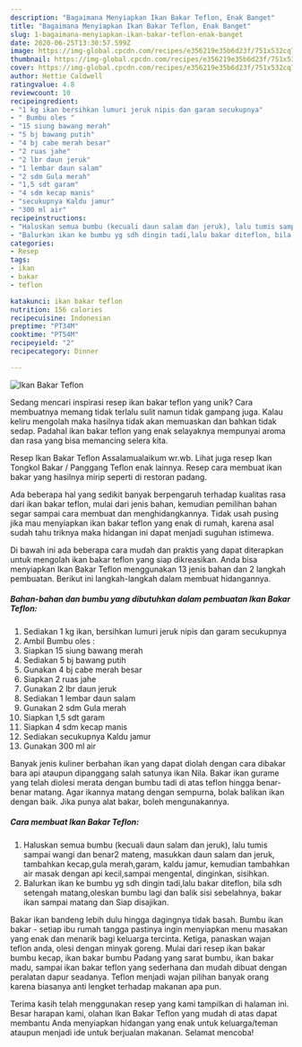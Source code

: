 ```yaml
---
description: "Bagaimana Menyiapkan Ikan Bakar Teflon, Enak Banget"
title: "Bagaimana Menyiapkan Ikan Bakar Teflon, Enak Banget"
slug: 1-bagaimana-menyiapkan-ikan-bakar-teflon-enak-banget
date: 2020-06-25T13:30:57.599Z
image: https://img-global.cpcdn.com/recipes/e356219e35b6d23f/751x532cq70/ikan-bakar-teflon-foto-resep-utama.jpg
thumbnail: https://img-global.cpcdn.com/recipes/e356219e35b6d23f/751x532cq70/ikan-bakar-teflon-foto-resep-utama.jpg
cover: https://img-global.cpcdn.com/recipes/e356219e35b6d23f/751x532cq70/ikan-bakar-teflon-foto-resep-utama.jpg
author: Hettie Caldwell
ratingvalue: 4.8
reviewcount: 10
recipeingredient:
- "1 kg ikan bersihkan lumuri jeruk nipis dan garam secukupnya"
- " Bumbu oles "
- "15 siung bawang merah"
- "5 bj bawang putih"
- "4 bj cabe merah besar"
- "2 ruas jahe"
- "2 lbr daun jeruk"
- "1 lembar daun salam"
- "2 sdm Gula merah"
- "1,5 sdt garam"
- "4 sdm kecap manis"
- "secukupnya Kaldu jamur"
- "300 ml air"
recipeinstructions:
- "Haluskan semua bumbu (kecuali daun salam dan jeruk), lalu tumis sampai wangi dan benar2 mateng, masukkan daun salam dan jeruk, tambahkan kecap,gula merah,garam, kaldu jamur, kemudian tambahkan air masak dengan api kecil,sampai mengental, dinginkan, sisihkan."
- "Balurkan ikan ke bumbu yg sdh dingin tadi,lalu bakar diteflon, bila sdh setengah matang,oleskan bumbu lagi dan balik sisi sebelahnya, bakar ikan sampai matang dan Siap disajikan."
categories:
- Resep
tags:
- ikan
- bakar
- teflon

katakunci: ikan bakar teflon 
nutrition: 156 calories
recipecuisine: Indonesian
preptime: "PT34M"
cooktime: "PT54M"
recipeyield: "2"
recipecategory: Dinner

---
```



![Ikan Bakar Teflon](https://img-global.cpcdn.com/recipes/e356219e35b6d23f/751x532cq70/ikan-bakar-teflon-foto-resep-utama.jpg)

Sedang mencari inspirasi resep ikan bakar teflon yang unik? Cara membuatnya memang tidak terlalu sulit namun tidak gampang juga. Kalau keliru mengolah maka hasilnya tidak akan memuaskan dan bahkan tidak sedap. Padahal ikan bakar teflon yang enak selayaknya mempunyai aroma dan rasa yang bisa memancing selera kita.

Resep Ikan Bakar Teflon Assalamualaikum wr.wb. Lihat juga resep Ikan Tongkol Bakar / Panggang Teflon enak lainnya. Resep cara membuat ikan bakar yang hasilnya mirip seperti di restoran padang.

Ada beberapa hal yang sedikit banyak berpengaruh terhadap kualitas rasa dari ikan bakar teflon, mulai dari jenis bahan, kemudian pemilihan bahan segar sampai cara membuat dan menghidangkannya. Tidak usah pusing jika mau menyiapkan ikan bakar teflon yang enak di rumah, karena asal sudah tahu triknya maka hidangan ini dapat menjadi suguhan istimewa.


Di bawah ini ada beberapa cara mudah dan praktis yang dapat diterapkan untuk mengolah ikan bakar teflon yang siap dikreasikan. Anda bisa menyiapkan Ikan Bakar Teflon menggunakan 13 jenis bahan dan 2 langkah pembuatan. Berikut ini langkah-langkah dalam membuat hidangannya.

<!--inarticleads1-->

##### Bahan-bahan dan bumbu yang dibutuhkan dalam pembuatan Ikan Bakar Teflon:

1. Sediakan 1 kg ikan, bersihkan lumuri jeruk nipis dan garam secukupnya
1. Ambil  Bumbu oles :
1. Siapkan 15 siung bawang merah
1. Sediakan 5 bj bawang putih
1. Gunakan 4 bj cabe merah besar
1. Siapkan 2 ruas jahe
1. Gunakan 2 lbr daun jeruk
1. Sediakan 1 lembar daun salam
1. Gunakan 2 sdm Gula merah
1. Siapkan 1,5 sdt garam
1. Siapkan 4 sdm kecap manis
1. Sediakan secukupnya Kaldu jamur
1. Gunakan 300 ml air


Banyak jenis kuliner berbahan ikan yang dapat diolah dengan cara dibakar bara api ataupun dipanggang salah satunya ikan Nila. Bakar ikan gurame yang telah diolesi merata dengan bumbu tadi di atas teflon hingga benar-benar matang. Agar ikannya matang dengan sempurna, bolak balikan ikan dengan baik. Jika punya alat bakar, boleh mengunakannya. 

<!--inarticleads2-->

##### Cara membuat Ikan Bakar Teflon:

1. Haluskan semua bumbu (kecuali daun salam dan jeruk), lalu tumis sampai wangi dan benar2 mateng, masukkan daun salam dan jeruk, tambahkan kecap,gula merah,garam, kaldu jamur, kemudian tambahkan air masak dengan api kecil,sampai mengental, dinginkan, sisihkan.
1. Balurkan ikan ke bumbu yg sdh dingin tadi,lalu bakar diteflon, bila sdh setengah matang,oleskan bumbu lagi dan balik sisi sebelahnya, bakar ikan sampai matang dan Siap disajikan.


Bakar ikan bandeng lebih dulu hingga dagingnya tidak basah. Bumbu ikan bakar - setiap ibu rumah tangga pastinya ingin menyiapkan menu masakan yang enak dan menarik bagi keluarga tercinta. Ketiga, panaskan wajan teflon anda, olesi dengan minyak goreng. Mulai dari resep ikan bakar bumbu kecap, ikan bakar bumbu Padang yang sarat bumbu, ikan bakar madu, sampai ikan bakar teflon yang sederhana dan mudah dibuat dengan peralatan dapur seadanya. Teflon menjadi wajan pilihan banyak orang karena biasanya anti lengket terhadap makanan apa pun. 

Terima kasih telah menggunakan resep yang kami tampilkan di halaman ini. Besar harapan kami, olahan Ikan Bakar Teflon yang mudah di atas dapat membantu Anda menyiapkan hidangan yang enak untuk keluarga/teman ataupun menjadi ide untuk berjualan makanan. Selamat mencoba!

